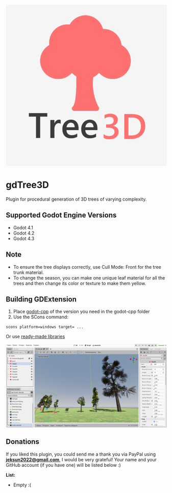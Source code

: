 <img src="image/tree3d.png">

# gdTree3D
Plugin for procedural generation of 3D trees of varying complexity.

## Supported Godot Engine Versions
- Godot 4.1
- Godot 4.2
- Godot 4.3

## Note
- To ensure the tree displays correctly, use Cull Mode: Front for the tree trunk material.
- To change the season, you can make one unique leaf material for all the trees and then change its color or texture to make them yellow.

## Building GDExtension

1. Place [godot-cpp](https://github.com/godotengine/godot-cpp) of the version you need in the godot-cpp folder
2. Use the SCons command:
```
scons platform=windows target= ...
```
Or use [ready-made libraries](https://github.com/JekSun97/gdTree3D/releases)

<img src="image/preview.png">

## Donations
If you liked this plugin, you could send me a thank you via PayPal using **jeksun2022@gmail.com**, I would be very grateful!
Your name and your GitHub account (if you have one) will be listed below :)

**List:**
- Empty :(